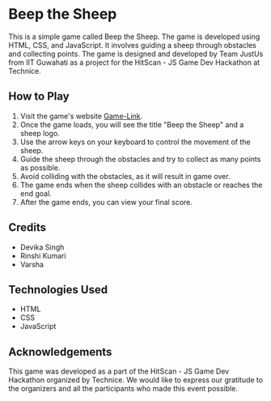 # Beep the Sheep

This is a simple game called Beep the Sheep. The game is developed using HTML, CSS, and JavaScript. It involves guiding a sheep through obstacles and collecting points. The game is designed and developed by Team JustUs from IIT Guwahati as a project for the HitScan - JS Game Dev Hackathon at Technice.

## How to Play
1. Visit the game's website [Game-Link](https://varsha2503.github.io/BeepTheSheep/).
2. Once the game loads, you will see the title "Beep the Sheep" and a sheep logo.
3. Use the arrow keys on your keyboard to control the movement of the sheep.
4. Guide the sheep through the obstacles and try to collect as many points as possible.
5. Avoid colliding with the obstacles, as it will result in game over.
6. The game ends when the sheep collides with an obstacle or reaches the end goal.
7. After the game ends, you can view your final score.

## Credits
- Devika Singh
- Rinshi Kumari
- Varsha

## Technologies Used
- HTML
- CSS
- JavaScript

## Acknowledgements
This game was developed as a part of the HitScan - JS Game Dev Hackathon organized by Technice. We would like to express our gratitude to the organizers and all the participants who made this event possible.

